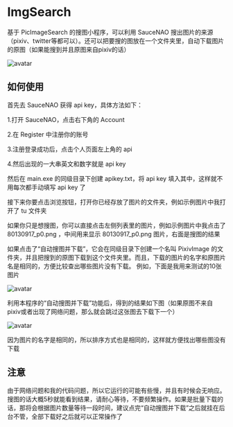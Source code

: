 # ImgSearch

基于 PicImageSearch 的搜图小程序，可以利用 SauceNAO 搜出图片的来源（pixiv、twitter等都可以）。还可以把要搜的图放在一个文件夹里，自动下载图片的原图（如果能搜到并且原图来自pixiv的话）

![avatar](https://nekofile.eu.org/c2883c0646b0c9ba5503blwia)

## 如何使用

首先去 SauceNAO 获得 api key，具体方法如下：

1.打开 SauceNAO，点击右下角的 Account

2.在 Register 中注册你的账号

3.注册登录成功后，点击个人页面左上角的 api

4.然后出现的一大串英文和数字就是 api key 

然后在 main.exe 的同级目录下创建 apikey.txt，将 api key 填入其中，这样就不用每次都手动填写 api key 了

接下来你要点击浏览按钮，打开你已经存放了图片的文件夹，例如示例图片中我打开了 tu 文件夹

如果你只是想搜图，你可以直接点击左侧列表里的图片，例如示例图片中我点击了 80130917_p0.png ，中间用来显示 80130917_p0.png 图片，右面是搜图的结果

如果点击了“自动搜图并下载”，它会在同级目录下创建一个名叫 PixivImage 的文件夹，并且把搜到的原图下载到这个文件夹里。而且，下载的图片的名字和原图片名是相同的，方便比较查出哪些图片没有下载。
例如，下面是我用来测试的10张图片

![avatar](https://nekofile.eu.org/7556d6a692a261d0fb43606t2)

利用本程序的“自动搜图并下载”功能后，得到的结果如下图（如果原图不来自pixiv或者出现了网络问题，那么就会跳过这张图去下载下一个）

![avatar](https://nekofile.eu.org/fb54e19fe8f7e1901902bfjk8)

因为图片的名字是相同的，所以排序方式也是相同的，这样就方便找出哪些图没有下载

## 注意

由于网络问题和我的代码问题，所以它运行的可能有些慢，并且有时候会无响应。搜图的话大概5秒就能看到结果，请耐心等待，不要频繁操作。如果是批量下载的话，那将会根据图片数量等待一段时间，建议点完“自动搜图并下载”之后就挂在后台不管，全部下载好之后就可以正常操作了
